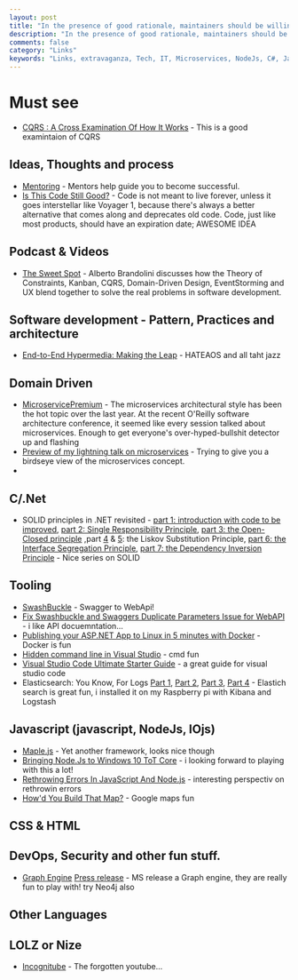 ```yaml
---
layout: post
title: "In the presence of good rationale, maintainers should be willing to change their mind often."
description: "In the presence of good rationale, maintainers should be willing to change their mind often."
comments: false
category: "Links"
keywords: "Links, extravaganza, Tech, IT, Microservices, NodeJs, C#, Javascript, Solution architecture"
---
```


#  Must see #
  * [CQRS : A Cross Examination Of How It Works](http://www.codeproject.com/Articles/991648/CQRS-A-Cross-Examination-Of-How-It-Works) - This is a good examintaion of CQRS


##  Ideas, Thoughts and process ##
  * [Mentoring](https://www.linkedin.com/pulse/mentoring-stephanie-trimble) - Mentors help guide you to become successful.
  * [Is This Code Still Good?](https://www.linkedin.com/pulse/code-still-good-mohamed-el-geish) - Code is not meant to live forever, unless it goes interstellar like Voyager 1, because there's always a better alternative that comes along and deprecates old code. Code, just like most products, should have an expiration date; AWESOME IDEA
 
##  Podcast & Videos ##
  * [The Sweet Spot](http://www.infoq.com/presentations/kanban-cqrs-ddd-ux) - Alberto Brandolini discusses how the Theory of Constraints, Kanban, CQRS, Domain-Driven Design, EventStorming and UX blend together to solve the real problems in software development.

##  Software development - Pattern, Practices and architecture ##
  * [End-to-End Hypermedia: Making the Leap](https://lostechies.com/jimmybogard/2015/05/19/end-to-end-hypermedia-making-the-leap/) - HATEAOS and all taht jazz


##  Domain Driven ##
  * [MicroservicePremium](http://martinfowler.com/bliki/MicroservicePremium.html) - The microservices architectural style has been the hot topic over the last year. At the recent O'Reilly software architecture conference, it seemed like every session talked about microservices. Enough to get everyone's over-hyped-bullshit detector up and flashing
  * [Preview of my lightning talk on microservices](https://lostechies.com/andrewsiemer/2015/05/13/preview-of-my-lightning-talk-on-microservices/) - Trying to give you a birdseye view of the microservices concept.
  * 


##  C/.Net ##
 * SOLID principles in .NET revisited - [part 1: introduction with code to be improved](http://dotnetcodr.com/2015/04/23/solid-principles-in-net-revisited-part-1-introduction-with-code-to-be-improved/), [part 2: Single Responsibility Principle](http://dotnetcodr.com/2015/04/27/solid-principles-in-net-revisited-part-2-single-responsibility-principle/),  [part 3: the Open-Closed principle](http://dotnetcodr.com/2015/04/30/solid-principles-in-net-revisited-part-3-the-open-closed-principle/) ,part [4](http://dotnetcodr.com/2015/05/04/solid-principles-in-net-revisited-part-4-the-liskov-substitution-principle/) & [5](http://dotnetcodr.com/2015/05/07/solid-principles-in-net-revisited-part-5-the-liskov-substitution-principle-2/): the Liskov Substitution Principle, [part 6: the Interface Segregation Principle](http://dotnetcodr.com/2015/05/11/solid-principles-in-net-revisited-part-6-the-interface-segregation-principle/), [part 7: the Dependency Inversion Principle](http://dotnetcodr.com/2015/05/14/solid-principles-in-net-revisited-part-7-the-dependency-inversion-principle/) - Nice series on SOLID
 
##  Tooling ##
  * [SwashBuckle](https://github.com/domaindrivendev/Swashbuckle) - Swagger to WebApi!
  * [Fix Swashbuckle and Swaggers Duplicate Parameters Issue for WebAPI](http://www.khalidabuhakmeh.com/fix-swashbuckle-and-swaggers-duplicate-parameters-issue-for-webapi) - i like API docuemntation...
  * [Publishing your ASP.NET App to Linux in 5 minutes with Docker](http://www.codeproject.com/Articles/990839/Publishing-your-ASP-NET-App-to-Linux-in-minutes-wi)  - Docker is fun
  * [Hidden command line in Visual Studio](http://www.timmykokke.com/2015/05/hidden-command-line-in-visual-studio/) - cmd fun
  * [Visual Studio Code Ultimate Starter Guide](http://www.tobiahmarks.com/2015/05/visual-studio-code/) - a great guide for visual studio code
  * Elasticsearch: You Know, For Logs [Part 1](https://engineering.opendns.com/2015/05/05/elasticsearch-you-know-for-logs/), [Part 2](https://engineering.opendns.com/2015/05/07/elasticsearch-you-know-for-logs-part-2/), [Part 3](https://engineering.opendns.com/2015/05/12/elasticsearch-you-know-for-logs-part-3/), [Part 4](https://engineering.opendns.com/2015/05/19/elasticsearch-you-know-for-logs-part-4/) - Elastich search is great fun, i installed it on my Raspberry pi with Kibana and Logstash

##  Javascript (javascript, NodeJs, IOjs) ##
  * [Maple.js](https://github.com/Wildhoney/Maple.js) - Yet another framework, looks nice though
  * [Bringing Node.Js to Windows 10 ToT Core](http://blogs.windows.com/buildingapps/2015/05/12/bringing-node-js-to-windows-10-iot-core/) - i looking forward to playing with this a lot!
  * [Rethrowing Errors In JavaScript And Node.js](http://www.bennadel.com/blog/2831-rethrowing-errors-in-javascript-and-node-js.htm) - interesting perspectiv on rethrowin errors
  * [How'd You Build That Map?](http://wildermuth.com/2015/05/12/How_d_You_Build_That_Map) - Google maps fun
 

##  CSS & HTML ##


##  DevOps, Security and other fun stuff. ##
 * [Graph Engine](http://www.graphengine.io/) [Press release](http://research.microsoft.com/en-us/projects/graphengine/) - MS release a Graph engine, they are really fun to play with! try Neo4j also



##  Other Languages ##


##  LOLZ or Nize ##
  * [Incognitube](http://www.incognitube.com/) - The forgotten youtube...

 